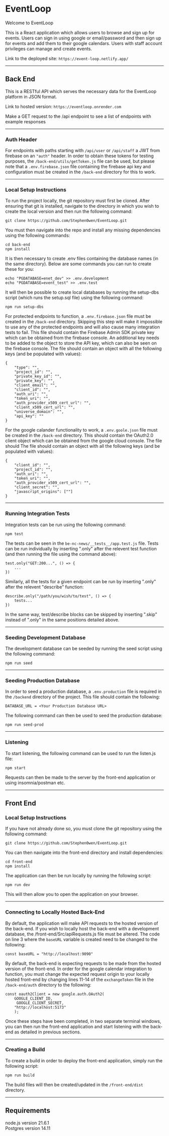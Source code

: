 # EventLoop

Welcome to EventLoop

This is a React application which allows users to browse and sign up for events. Users can sign in using google or email/password and then sign up for events and add them to their google calendars. Users with staff account privileges can manage and create events.

Link to the deployed site: `https://event-loop.netlify.app/`

---

## Back End

This is a RESTful API which serves the necessary data for the EventLoop platform in JSON format.

Link to hosted version: `https://eventloop.onrender.com`

Make a GET request to the /api endpoint to see a list of endpoints with example responses

---

### Auth Header

For endpoints with paths starting with `/api/user` or `/api/staff` a JWT from firebase on an `"auth"` header. In order to obtain these tokens for testing purposes, the `/back-end/utils/getToken.js` file can be used, but please note that a `.env.firebase.json` file containing the firebase api key and configuration must be created in the `/back-end` directory for this to work.

---

### Local Setup Instructions

To run the project locally, the git repository must first be cloned. After ensuring that git is installed, navigate to the directory in which you wish to create the local version and then run the following command:

```
git clone https://github.com/Stephen0wen/EventLoop.git
```

You must then navigate into the repo and install any missing dependencies using the following commands:

```
cd back-end
npm install
```

It is then necessary to create .env files containing the database names (in the same directory). Below are some commands you can run to create these for you:

```
echo "PGDATABASE=enet_dev" >> .env.development
echo "PGDATABASE=event_test" >> .env.test
```

It will then be possible to create local databases by running the setup-dbs script (which runs the setup.sql file) using the following command:

```
npm run setup-dbs
```

For protected endpoints to function, a `.env.firebase.json` file must be created in the `/back-end` directory. Skipping this step will make it impossible to use any of the protected endpoints and will also cause many integration tests to fail. This file should contain the Firebase Admin SDK private key which can be obtained from the firebase console. An additional key needs to be added to the object to store the API key, which can also be seen on the firebase console. The file should contain an object with all the following keys (and be populated with values):

```
{
    "type": "",
    "project_id": "",
    "private_key_id": "",
    "private_key": "",
    "client_email": "",
    "client_id": "",
    "auth_uri": "",
    "token_uri": "",
    "auth_provider_x509_cert_url": "",
    "client_x509_cert_url": "",
    "universe_domain": "",
    "api_key": ""
}
```

For the google calander functionality to work, a `.env.goole.json` file must be created in the `/back-end` directory. This should contain the OAuth2.0 client object which can be obtained from the google cloud console. The file should The file should contain an object with all the following keys (and be populated with values):

```
{
    "client_id": "",
    "project_id": "",
    "auth_uri": "",
    "token_uri": "",
    "auth_provider_x509_cert_url": "",
    "client_secret": "",
    "javascript_origins": [""]
}
```

---

### Running Integration Tests

Integration tests can be run using the following command:

```
npm test
```

The tests can be seen in the `be-nc-news/__tests__/app.test.js` file. Tests can be run individually by inserting ".only" after the relevent test function (and then running the file using the command above):

```
test.only("GET:200...", () => {
    ...
})
```

Similarly, all the tests for a given endpoint can be run by inserting ".only" after the relevent "describe" function:

```
describe.only("/path/you/wish/to/test", () => {
    tests...
})
```

In the same way, test/describe blocks can be skipped by inserting ".skip" instead of ".only" in the same positions detailed above.

---

### Seeding Development Database

The development database can be seeded by running the seed script using the following command:

```
npm run seed
```
---

### Seeding Production Database

In order to seed a production database, a `.env.production` file is required in the `/backend` directory of the project. This file should contain the following:

```
DATABASE_URL = <Your Production Database URL>
```

The following command can then be used to seed the production database:

```
npm run seed-prod
```

---

### Listening

To start listening, the following command can be used to run the listen.js file:

```
npm start
```

Requests can then be made to the server by the front-end application or using insomnia/postman etc.

---

## Front End

### Local Setup Instructions

If you have not already done so, you must clone the git repository using the following command:

```
git clone https://github.com/Stephen0wen/EventLoop.git
```

You can then navigate into the front-end directory and install dependencies:

```
cd front-end
npm install
```

The application can then be run locally by running the following script:

```
npm run dev
```

This will then allow you to open the application on your browser.

---

### Connecting to Locally Hosted Back-End

By default, the application will make API requests to the hosted version of the back-end. If you wish to locally host the back-end with a development database, the /front-end/Src/apiRequests.js file must be altered. The code on line 3 where the `baseURL` variable is created need to be changed to the following:

```
const baseURL = "http://localhost:9090"
```

By default, the back-end is expecting requests to be made from the hosted version of the front-end. In order for the google calendar integration to function, you must change the expected request origin to your locally hosted front-end by changing lines 11-14 of the `exchangeToken` file in the `/back-end/auth` directory to the following:

```
const oauth2Client = new google.auth.OAuth2(
    GOOGLE_CLIENT_ID,
     GOOGLE_CLIENT_SECRET,
    "http://localhost:5173"
    );
```

Once these steps have been completed, in two separate terminal windows, you can then run the front-end application and start listening with the back-end as detailed in previous sections.

---

### Creating a Build

To create a build in order to deploy the front-end application, simply run the following script:

```
npm run build
```

The build files will then be created/updated in the `/front-end/dist` directory.

---

## Requirements

node.js version 21.6.1  
Postgres version 14.11
